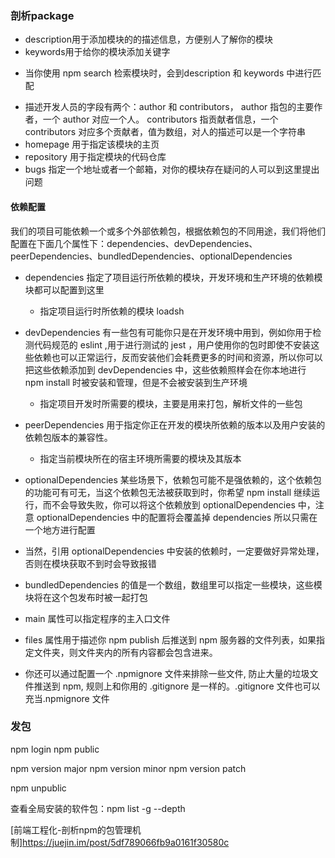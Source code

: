 ### 剖析package
- description用于添加模块的的描述信息，方便别人了解你的模块
- keywords用于给你的模块添加关键字
* 当你使用 npm search 检索模块时，会到description 和 keywords 中进行匹配

- 描述开发人员的字段有两个：author 和 contributors， author 指包的主要作者，一个 author 对应一个人。 contributors 指贡献者信息，一个 contributors 对应多个贡献者，值为数组，对人的描述可以是一个字符串
- homepage 用于指定该模块的主页
- repository 用于指定模块的代码仓库
- bugs 指定一个地址或者一个邮箱，对你的模块存在疑问的人可以到这里提出问题

#### 依赖配置
我们的项目可能依赖一个或多个外部依赖包，根据依赖包的不同用途，我们将他们配置在下面几个属性下：dependencies、devDependencies、peerDependencies、bundledDependencies、optionalDependencies

- dependencies 指定了项目运行所依赖的模块，开发环境和生产环境的依赖模块都可以配置到这里
  - 指定项目运行时所依赖的模块  loadsh

- devDependencies 有一些包有可能你只是在开发环境中用到，例如你用于检测代码规范的 eslint ,用于进行测试的 jest ，用户使用你的包时即使不安装这些依赖也可以正常运行，反而安装他们会耗费更多的时间和资源，所以你可以把这些依赖添加到 devDependencies 中，这些依赖照样会在你本地进行 npm install 时被安装和管理，但是不会被安装到生产环境
  - 指定项目开发时所需要的模块，主要是用来打包，解析文件的一些包

- peerDependencies 用于指定你正在开发的模块所依赖的版本以及用户安装的依赖包版本的兼容性。 
  - 指定当前模块所在的宿主环境所需要的模块及其版本
  
- optionalDependencies 某些场景下，依赖包可能不是强依赖的，这个依赖包的功能可有可无，当这个依赖包无法被获取到时，你希望 npm install 继续运行，而不会导致失败，你可以将这个依赖放到 optionalDependencies 中，注意 optionalDependencies 中的配置将会覆盖掉 dependencies 所以只需在一个地方进行配置
* 当然，引用 optionalDependencies 中安装的依赖时，一定要做好异常处理，否则在模块获取不到时会导致报错

- bundledDependencies 的值是一个数组，数组里可以指定一些模块，这些模块将在这个包发布时被一起打包

- main 属性可以指定程序的主入口文件
- files 属性用于描述你 npm publish 后推送到 npm 服务器的文件列表，如果指定文件夹，则文件夹内的所有内容都会包含进来。
* 你还可以通过配置一个 .npmignore 文件来排除一些文件, 防止大量的垃圾文件推送到 npm, 规则上和你用的 .gitignore 是一样的。.gitignore 文件也可以充当.npmignore 文件

### 发包
npm login
npm public

npm version major
npm version minor
npm version patch

npm unpublic

查看全局安装的软件包：npm list -g --depth

[前端工程化-剖析npm的包管理机制]https://juejin.im/post/5df789066fb9a0161f30580c